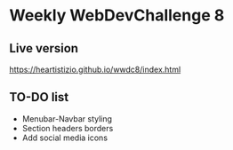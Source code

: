 # Weekly WebDevChallenge 8
## Live version

https://heartistizio.github.io/wwdc8/index.html


## TO-DO list

* Menubar-Navbar styling
* Section headers borders
* Add social media icons